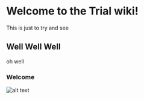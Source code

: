 # Welcome to the Trial wiki!

This is just to try and see

## Well Well Well

oh well

### Welcome

![alt text](https://github.com/ORProjects/Trial/blob/master/DEUFBEIE.png)

